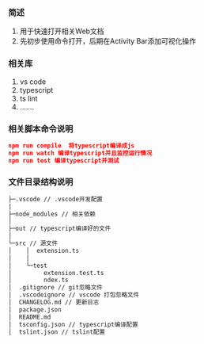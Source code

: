### 简述

1. 用于快速打开相关Web文档
2. 先初步使用命令打开，后期在Activity Bar添加可视化操作



### 相关库

1. vs code 
2. typescript
3. ts lint
4. .......



### 相关脚本命令说明

```json
npm run compile  将typescript编译成js
npm run watch 编译typescript并且监控运行情况
npm run test 编译typescript并测试
```



### 文件目录结构说明

```txt
├─.vscode // .vscode开发配置
|
├─node_modules // 相关依赖
│          
├─out // typescript编译好的文件
│          
└─src // 源文件
│    │  extension.ts
│    │  
│    └─test
│         extension.test.ts
│         ndex.ts
│  .gitignore // git忽略文件
│  .vscodeignore // vscode 打包忽略文件
│  CHANGELOG.md // 更新日志
│  package.json
│  README.md
│  tsconfig.json // typescript编译配置
│  tslint.json // tslint配置            
```

